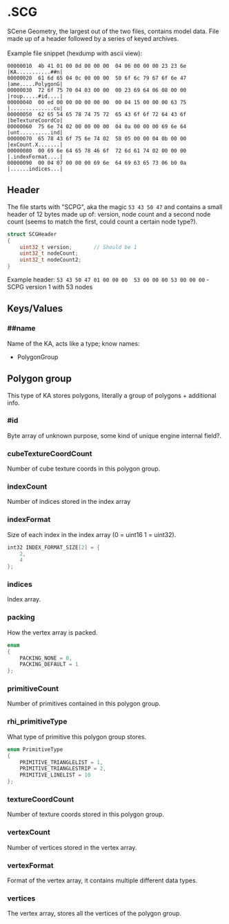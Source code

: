 # .SCG
SCene Geometry, the largest out of the two files, contains model data. File made up of a header followed by a series of keyed archives.<br><br>
Example file snippet (hexdump with ascii view):
```
00000010  4b 41 01 00 0d 00 00 00  04 06 00 00 00 23 23 6e  |KA...........##n|
00000020  61 6d 65 04 0c 00 00 00  50 6f 6c 79 67 6f 6e 47  |ame.....PolygonG|
00000030  72 6f 75 70 04 03 00 00  00 23 69 64 06 08 00 00  |roup.....#id....|
00000040  00 ed 00 00 00 00 00 00  00 04 15 00 00 00 63 75  |..............cu|
00000050  62 65 54 65 78 74 75 72  65 43 6f 6f 72 64 43 6f  |beTextureCoordCo|
00000060  75 6e 74 02 00 00 00 00  04 0a 00 00 00 69 6e 64  |unt..........ind|
00000070  65 78 43 6f 75 6e 74 02  58 05 00 00 04 0b 00 00  |exCount.X.......|
00000080  00 69 6e 64 65 78 46 6f  72 6d 61 74 02 00 00 00  |.indexFormat....|
00000090  00 04 07 00 00 00 69 6e  64 69 63 65 73 06 b0 0a  |......indices...|
```
## Header
The file starts with "SCPG", aka the magic `53 43 50 47` and contains a small header of 12 bytes made up of: version, node count and a second node count (seems to match the first, could count a certain node type?).
```c
struct SCGHeader
{
    uint32_t version;       // Should be 1
    uint32_t nodeCount;
    uint32_t nodeCount2;
}
```

Example header: `53 43 50 47 01 00 00 00  53 00 00 00 53 00 00 00` - SCPG version 1 with 53 nodes

## Keys/Values
### \#\#name
Name of the KA, acts like a type; know names:
- PolygonGroup

## Polygon group
This type of KA stores polygons, literally a group of polygons + additional info.
### \#id
Byte array of unknown purpose, some kind of unique engine internal field?.
### cubeTextureCoordCount
Number of cube texture coords in this polygon group.
### indexCount
Number of indices stored in the index array
### indexFormat
Size of each index in the index array (0 = uint16 1 = uint32).

```c
int32 INDEX_FORMAT_SIZE[2] = {
    2,
    4
};
```
### indices
Index array.
### packing
How the vertex array is packed.

```c
enum
{
    PACKING_NONE = 0,
    PACKING_DEFAULT = 1
};
```
### primitiveCount
Number of primitives contained in this polygon group.
### rhi\_primitiveType
What type of primitive this polygon group stores.

```c
enum PrimitiveType
{
    PRIMITIVE_TRIANGLELIST = 1,
    PRIMITIVE_TRIANGLESTRIP = 2,
    PRIMITIVE_LINELIST = 10
};
```
### textureCoordCount
Number of texture coords stored in this polygon group.
### vertexCount
Number of vertices stored in the vertex array.
### vertexFormat
Format of the vertex array, it contains multiple different data types.
### vertices
The vertex array, stores all the vertices of the polygon group.
